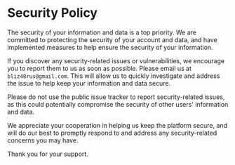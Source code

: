 # Security Policy

The security of your information and data is a top priority. We are committed to protecting the security of your account and data, and have implemented measures to help ensure the security of your information.

If you discover any security-related issues or vulnerabilities, we encourage you to report them to us as soon as possible. Please email us at `bliz48rus@gmail.com`. This will allow us to quickly investigate and address the issue to help keep your information and data secure.

Please do not use the public issue tracker to report security-related issues, as this could potentially compromise the security of other users' information and data.

We appreciate your cooperation in helping us keep the platform secure, and will do our best to promptly respond to and address any security-related concerns you may have.

Thank you for your support.
